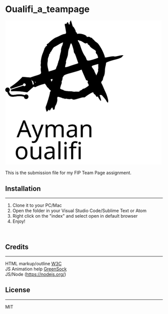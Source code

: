 # Oualifi_a_teampage
<div>
<img src="public/images/logo-black.svg" width="500px">
</div>

This is the submission file for my FIP Team Page assignment.
## Installation
***

1. Clone it to your PC/Mac
2. Open the folder in your Visual Studio Code/Sublime Text or Atom
3. Right click on the "index" and select open in default browser
4. Enjoy!

<br>

## Credits
***
HTML markup/outline [W3C](https://validator.w3.org/)
<br>
JS Animation help [GreenSock](https://greensock.com/)
<br>
JS/Node (https://nodejs.org/)


## License
***
MIT